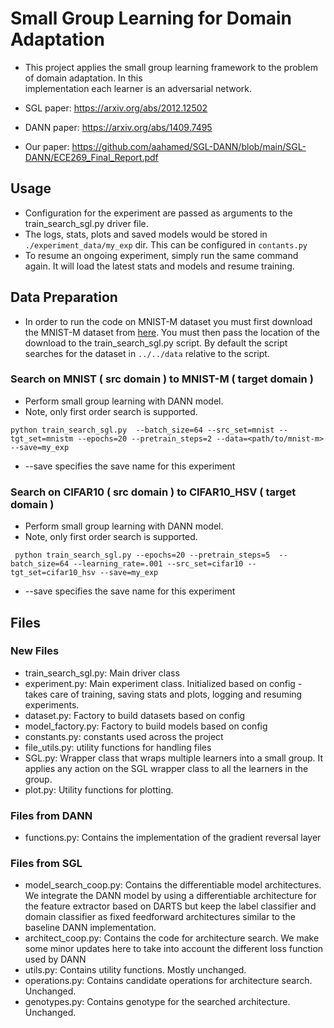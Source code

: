 # Small Group Learning for Domain Adaptation

* This project applies the small group learning framework to the problem of domain adaptation. In this  
implementation each learner is an adversarial network.  

* SGL paper: https://arxiv.org/abs/2012.12502  
* DANN paper: https://arxiv.org/abs/1409.7495
* Our paper: https://github.com/aahamed/SGL-DANN/blob/main/SGL-DANN/ECE269_Final_Report.pdf

## Usage

* Configuration for the experiment are passed as arguments to the train_search_sgl.py driver file.
* The logs, stats, plots and saved models would be stored in `./experiment_data/my_exp` dir. This can be configured in `contants.py`
* To resume an ongoing experiment, simply run the same command again. It will load the latest stats and models and resume training.

## Data Preparation
* In order to run the code on MNIST-M dataset you must first download the MNIST-M dataset from [here](https://drive.google.com/drive/folders/0B_tExHiYS-0vR2dNZEU4NGlSSW8). You must then pass the location of the download to the train_search_sgl.py script. By default the script searches for the dataset in `../../data` relative to the script.

### Search on MNIST ( src domain ) to MNIST-M ( target domain )
* Perform small group learning with DANN model.  
* Note, only first order search is supported.
```
python train_search_sgl.py  --batch_size=64 --src_set=mnist --tgt_set=mnistm --epochs=20 --pretrain_steps=2 --data=<path/to/mnist-m> --save=my_exp
```
* --save specifies the save name for this experiment

### Search on CIFAR10 ( src domain ) to CIFAR10_HSV ( target domain )
* Perform small group learning with DANN model.  
* Note, only first order search is supported.
```
 python train_search_sgl.py --epochs=20 --pretrain_steps=5  --batch_size=64 --learning_rate=.001 --src_set=cifar10 --tgt_set=cifar10_hsv --save=my_exp
```
* --save specifies the save name for this experiment

## Files

### New Files
- train_search_sgl.py: Main driver class
- experiment.py: Main experiment class. Initialized based on config - takes care of training, saving stats and plots, logging and resuming experiments.
- dataset.py: Factory to build datasets based on config
- model_factory.py: Factory to build models based on config
- constants.py: constants used across the project
- file_utils.py: utility functions for handling files
- SGL.py: Wrapper class that wraps multiple learners into a small group. It applies any action on the SGL wrapper class to all the learners in the group.
- plot.py: Utility functions for plotting.

### Files from DANN
- functions.py: Contains the implementation of the gradient reversal layer

### Files from SGL
- model_search_coop.py: Contains the differentiable model architectures. We integrate the DANN model by using a differentiable architecture for the feature extractor 
based on DARTS but keep the label classifier and domain classifier as fixed feedforward architectures similar to the baseline DANN implementation.
- architect_coop.py: Contains the code for architecture search. We make some minor updates here to take into account the different loss function 
used by DANN
- utils.py: Contains utility functions. Mostly unchanged.
- operations.py: Contains candidate operations for architecture search. Unchanged.
- genotypes.py: Contains genotype for the searched architecture. Unchanged.

